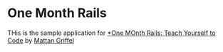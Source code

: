 # One Month Rails
THis is the sample application for
[*One MOnth Rails: Teach Yourself to Code](http://onemonthrails.com)
by [Mattan Griffel](http://mattangriffel.com)